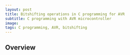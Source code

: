 ```yaml
---
layout: post
title: Bitshifting operations in C programming for AVR
subtitle: C programming with AVR microcontroller
image:
tags: C programming, AVR, bitshifting
---
```


## Overview

